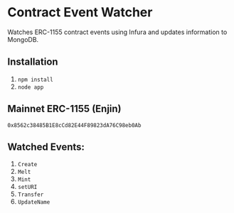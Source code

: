 # Contract Event Watcher
Watches ERC-1155 contract events using Infura and updates information to MongoDB.

## Installation
1. `npm install`
2. `node app`

## Mainnet ERC-1155 (Enjin)
`0x8562c38485B1E8cCd82E44F89823dA76C98eb0Ab`

## Watched Events:
1. `Create`
2. `Melt`
3. `Mint`
4. `setURI`
5. `Transfer`
6. `UpdateName`
